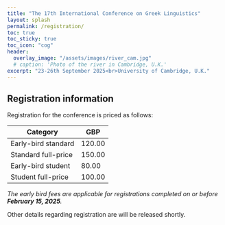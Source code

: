 ```yaml
---
title: "The 17th International Conference on Greek Linguistics"
layout: splash
permalink: /registration/
toc: true
toc_sticky: true
toc_icon: "cog"
header:
  overlay_image: "/assets/images/river_cam.jpg"
  # caption: 'Photo of the river in Cambridge, U.K.'
excerpt: "23-26th September 2025<br>University of Cambridge, U.K."
---
```


## Registration information

Registration for the conference is priced as follows:

| Category | GBP |
| --- | --- |
| Early-bird standard | 120.00 |
| Standard full-price | 150.00 |
| Early-bird student | 80.00 |
| Student full-price | 100.00 |

_The early bird fees are applicable for registrations completed on or before **February 15, 2025**._

Other details regarding registration are will be released shortly.
